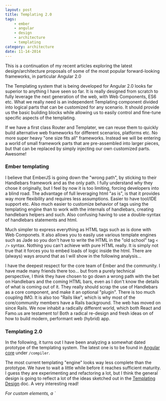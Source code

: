 ```yaml
---
layout: post
title: Templating 2.0
tags:
    - ember
    - angular
    - design
    - architecture
    - templating
category: architecture
date: 11-14-2014
---
```


This is a continuation of my recent articles exploring the latest design/architecture proposals of some of the most popular forward-looking frameworks, in particular Angular 2.0

The Templating system that is being developed for Angular 2.0 looks far superior to anything I have seen so far. It is really designed from scratch to fully leverage the next generation of the web, with Web Components, ES6 etc. What we really need is an independent Templating component divided into logical parts that can be customized for any scenario. It should provide us the basic building blocks while allowing us to easily control and fine-tune specific aspects of the templating.

<!--more-->

If we have a first class Router and Templater, we can reuse them to quickly build alternative web frameworks for different scenarios, platforms etc. No more super heavy "one size fits all" frameworks. Instead we will be entering a world of small framework parts that are pre-assembled into larger pieces, but that can be replaced by simply injecting our own customized parts. Awesome!

### Ember templating

I believe that EmberJS is going down the "wrong path", by sticking to their Handlebars framework and as the only path. I fully understand why they chose it originally, but I feel by now it is too limiting, forcing developers into a blind road. The advantage of full leveraging html "as is", is that it provides way more flexibility and requires less assumptions. Easier to have tool/IDE support etc. Also much easier to customize behavior of tags using the templating engine than to work with the internals of handlebars, creating handlebars helpers and such. Also confusing having to use a double-syntax of handlebars statements and html.

Much simpler to express everything as HTML tags such as is done with Web Componets.
It also allows you to easily use various template engines such as Jade so you don't have to write the HTML in the "old school" tag `< />` syntax. Nothing you can't achieve with pure HTML really. It is simply not true that it forces you to embed loads of logic inside the html. There are (always) ways around that as I will show in the following analysis...

I have the deepest respect for the core team of Ember and the community. I have made many friends there too... but from a purely technical perspective, I think they have chosen to go down a wrong path with the bet on Handlebars and the coming HTML bars, even as I don't know the details of what is coming out of it.
They really should scrap the use of Handlebars as a core component, and make it an optional "plugin".
There is too much coupling IMO. It is also too "Rails like", which is why most of the core/community members have a Rails background. The web has moved on since Rails. We now inhabit a radically different world, which both React and Famo.us are testament to! Both a radical re-design and fresh ideas on of how to build modern, performant web (hybrid) app.

### Templating 2.0

In the following, it turns out I have been analyzing a somewhat dated prototype of the templating system. The latest one is to be found in [Angular core](https://github.com/angular/angular/tree/master/modules/core/src) under `/compiler`.

The most current templating "engine" looks way less complete than the prototype.
We have to wait a little while  before it reaches sufficient maturity. I guess they are experimenting and refactoring a lot, but I think the general design is going to reflect a lot of the ideas sketched out in the [Templating Design](https://github.com/kristianmandrup/templating/blob/master/DESIGN.md) doc.
A very interesting read!

<cite>
For custom elements, a `<template>` tag is required to prevent their immediate instantiation.
When template directives are nested, their order is defined by nesting multiple `<template>` tags with a single template directive on each one.
The execution context for the expressions of a template can be any object.
Uses html imports `<link import="sth.html"/>` for loading the templates of angular components.

A bidirectional naming strategy is used to connect a component class with its template url and vice versa. Angular can load the component class given a template url but also load the template given a component class. This is needed to support defining angular components as well as custom elements.""
</cite>

I especially like this one: _"A bidirectional naming strategy is used to connect a component class with its template url and vice versa."_

The docs contain a lot of info on how to achieve maximum templating performance while maintaining flexibility. Here some quotes on data binding:

<cite>
Double curly braces should have the same semantic at every place. E.g.

`<input foo="{{model}}" value="{{model}}">foo: {{model}}`

* `foo: {{model}}`: one way data binding with interpolation
* `value="{{model}}"`: bidirectional binding
* `foo="{{model}}"`: possibly unidirectional binding, depending on what the component chose to use as binding type.

I.e. by just looking at the template the binding type cannot be determined. Knowledge of directive specifics is required to understand the template.
</cite>

One way I think we could solve this conundrum is to indicate the binding direction using `-` as post- and/or prefix (see below).

`<input foo="{{model}}" value="{{-model-}}">foo: {{model-}}`

Then the expression parser would have to be a little more intelligent!

From the Template compiler code comments:

<cite>
The compiler walks the DOM and calls `Selector.match` on each node in the tree.
It collects the resulting `ElementBinder`s and stores them in a tree which mimics
the DOM structure (virtual DOM).
Lifetime: immutable for the duration of application."
</cite>

`compileChildNodes(container:NodeContainer, directives:ArrayOfClass):CompiledTemplate` compiles the nodes.

```js
// build a virtual DOM node
build(container:NodeContainer)
  ...

    return {
      container: container,
      binders: binders
    };


  if (index === 0 || compileElement.hasBindings()) {
    newLevel = parentLevel+1;
    if (index>0) {
      // if element has one or more bidings, add class 'ng-binder' to mark it
      compileElement.element.classList.add('ng-binder');
    }

    // push Binder onto a binders array for that node
    binders.push(compileElement.toBinder(newLevel));
  } else {
    newLevel = parentLevel;
  }

//elsewhere in compileRecurse ...

  if (nodeType == Node.ELEMENT_NODE) {
    var matchedBindings = this.selector.matchElement(node);
    var component;
    if (matchedBindings.component) {
      component = classFromDirectiveClass(matchedBindings.component);

      var compileElement = new CompileElement({
        level: parentElement.level+1,
        element: node,
        attrs: matchedBindings.attrs,
        decorators: matchedBindings.decorators.map(classFromDirectiveClass),
        component: component,
        customElement: matchedBindings.customElement
      });
      if (matchedBindings.template) {
        // special recurse for template directives
        this.compileElements.push(this._compileTemplateDirective(node, matchedBindings.template, compileElement));
      } else {
        this.compileElements.push(compileElement);
        this.compileRecurse(node, compileElement);
      }
    } else if (nodeType == Node.TEXT_NODE) {
      var textExpression = this.selector.matchText(node);
      if (textExpression) {
        parentElement.addTextBinder(textExpression, nodeIndex);
      }
    }
```

Digging deeper into the templating compiler found in `lib/compiler` we find the
`SelectorConfig` which provides the attribute discovery rules, easy to override/customize :)

```js
export function SelectorConfig() {
  return {
    interpolationRegex: /{{(.*?)}}/g,
    bindAttrRegex: /bind-(.+)/,
    eventAttrRegex: /on-(.+)/,
  };
}
```

The `ElementSelector` can match both custom elements (Web Components) and Angular elements using Regexp.

```js
var _SELECTOR_REGEXP =
    RegExpWrapper.create('^([-\\w]+)|' +    // "tag"
    '(?:\\.([-\\w]+))|' +                   // ".class"
    '(?:\\[([-\\w*]+)(?:=([^\\]]*))?\\])'); // "[name]", "[name=value]" or "[name*=value]"


var wildcard = new RegExp('\\*', 'g');
var CUSTOM_ELEMENT_RE = /^([^-]+)-([^-]*)$/;
```

The `CUSTOM_ELEMENT_RE` only matches elements (tags) with at least one dash, such as `<repeat-me>` but not `<repeatme>`. This is in line with f.ex `<x-toggle>` a custom element as per the specs.

```js
  selectNode(builder:SelectedElementBindings, partialSelection, nodeName:string) {
    var partial;

    if (nodeName.match(CUSTOM_ELEMENT_RE)) {
      builder.customElement = true;
    }
```

The `SELECTOR_REGEXP` is used to match and split CSS selectors. It matches such patterns as: `ngrepeat` (element), `.alive` (class) and `[status]` (attribute)` on the individual element.

```js
function splitCss(selector:string):ArrayOfSelectorPart {
  var parts = [];
  var remainder = selector;
  var match;

  while (remainder !== '') {
    if ((match = SELECTOR_REGEXP.exec(remainder)) != null) {
      parts.push(SelectorPart.fromElement(match[1].toLowerCase()));
```

The code looks okay, but could definitely use some refactoring to be split into more classes and smaller functions to allow for easier understanding and allows for better overrides/customization.

### Template example

The template for the component

```html
<ng-element>
  <template ng-config="templating">
    <x-toggle label="Has child" bind-checked="hasChild"></x-toggle>
    <div>
      <!-- TODO: Syntax for binding to validity.valid -->
      <input type="text" class="username" bind-value="user"
        bind-validity="userValid" bind-validation-message="userError" required pattern=".{3,}">
      <span class="tst-error">
      {{userError}}
      </span>
    </div>
    <div class="message">
      Error: {{!userValid.valid}}, Message: {{greet(user)}}
    </div>
    <button on-click="incCounter()">Add</button>
    <p>
    <exp-greet bind-ng-if="hasChild" ng-if></exp-greet>
    </p>
  </template>
</ng-element>
```

We see that the the template has some bindings:

- `bind-value="user"`
- `bind-validity="userValid"`
- `bind-validation-message="userError"`

Events:

- `on-click="incCounter()"`

Expression via string interpolation: `{{!userValid.valid}}`

More on this micro syntax further below...

The greet component logic (selector: apply on any `<exp-greet>` tag)

```js
import {Provide} from 'di';
import {ComponentDirective} from 'templating';
import {ChangeEventConfig} from 'templating';

// component
@ComponentDirective({
  selector: 'exp-greet',
  shadowProviders: [GreetChangeEventConfig]
})
export class FirstComponent {
  constructor() {
    this.counter = 0;
    this.user = null;
    this.userValid = {};
  }

  greet(name) {
    if (!name) {
      return 'Hello everybody (' + this.counter + ')';
    }

    return 'Hello ' + name + ' (' + this.counter + ')';
  }

  incCounter() {
    this.counter++;
  }
}
```

In the annotation we have to specify out binding in some cases.

```js
@DecoratorDirective({
  selector: '[ng-model]',
  bind: {
    'value': 'value',
    'ngModelValid': 'ngModelValid'
  },
  observe: {
    'value': 'validate'
  }
})
```

This can be optimized by using [binding naming conventions](https://github.com/angular/router/issues/17).

Also note that a component can be made to be attach aware via `@AttachAware` annotation.

```js
@AttachAware
export class NgModel {

...
// Annotation that enables the diAttached and diDetached callback
export class AttachAware extends Queryable {
  constructor() {
    super('attachAware');
  }
}

// Annotation that enables the domMoved callback
export class DomMovedAware extends Queryable {
```

We import then the template via `<link rel="import"` which imports the underlying component logic via a simple naming convention :) The `greet.html` template will find and instantiate the component in `greet.js`.

```html
<head>
...
  <link rel="import" href="greet.html">
</head>
<body>
  <exp-greet></exp-greet>
</body>
```

The templating also has support for ng-repeat already...

```html
<button ng-repeat bind-ng-repeat="tabs" on-click="select(row)">
  {{row.title}}
</button>
```

It uses the syntax I proposed in my earlier critique. Wonder if they listened of if Rob and I just think very alike!?

We can see that the `ngRepeat` is a `TemplateDirective` which observes `ngRepeat[]`, the value of the `ngRepeat` attribute? and calls `ngRepeatChanged` on any change.

```js
@TemplateDirective({
  selector: '[ng-repeat]',
  bind: {
    'ngRepeat': 'ngRepeat'
  },
  observe: {
    'ngRepeat[]': 'ngRepeatChanged'
  }
})
```

Currently it is hardcoded to use `.item` on each change as per `addRow(entry.item);`

```js
export class NgRepeat {
  ...
  ngRepeatChanged(changeRecord) {
    var self = this;
    if (changeRecord && changeRecord.additionsHead && !changeRecord.movesHead && !changeRecord.removalsHead) {
      var entry = changeRecord.additionsHead;
      while (entry) {
        addRow(entry.item);
```

The observation is setup and initiated here, using the `WatchGroup` from `watchtower.js`

```js
function setupDirectiveObserve(directive, observedExpressions) {
  @Inject(WatchGroup, directive)
  @TransientScope
  function setup(watchGroup, directiveInstance) {
    for (var expression in observedExpressions) {
      initObservedProp(expression, observedExpressions[expression]);
    }

    function initObservedProp(expression, methodName) {
      var match = expression.match(/(.*)\[\]$/);
      var collection = false;
      if (match) {
        expression = match[1];
        collection = true;
      }
      watchGroup.watch({expression, context:directiveInstance, collection,
          callback: (...changeData) => directiveInstance[methodName](...changeData)
      });
    }
  }

  return setup;
}
```

For `TabContainer` we see that it also observes on an `ng-repeat` attribute called `tabs`.
Here we also set `shadowDOM: true` as part of the annotation...

```js
@ComponentDirective({
  selector: 'tab-container',
  observe: {
    'tabs[]': 'tabsChanged'
  },
  shadowDOM: true
})
```

And the repeat!

```html
<button ng-repeat bind-ng-repeat="tabs" on-click="select(row)">
  {{row.title}}
</button>
```

The use of the `shadowDOM` annotation looks very interesting!!

```js
// ViewFactory._initComponentDirective(...)

if (annotation.shadowDOM) {
  createShadowRoot(element).appendChild(childData.container);
} else {
  element.innerHTML = '';
  element.appendChild(childData.container);
```

So I assume it means, that the `TabContainer` will be added to the Shadow DOM and not the real DOM! Wauw!

After having spent a few hours peeking into the new Templating engine I must say it looks pretty amazing.
However I would like it to be split into a few more logical parts that can be maintained/substituted individually. A natural division could be:

- Directive + Annotations logic
- View + View Factory
- Tree/Node compiler/builder
